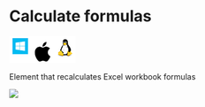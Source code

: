 # Calculate formulas

![](<../../../.gitbook/assets/image (40).png>)

Element that recalculates Excel workbook formulas&#x20;

![](../../../.gitbook/assets/Excel\_calculate\_formulas.png)
